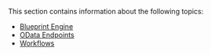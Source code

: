 This section contains information about the following topics:

* [Blueprint Engine](BlueprintEngine/)
* [OData Endpoints](ODataEndpoints/)
* [Workflows](Workflows/)
